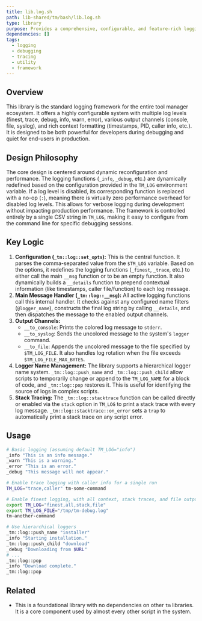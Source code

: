 ```yaml
---
title: lib.log.sh
path: lib-shared/tm/bash/lib.log.sh
type: library
purpose: Provides a comprehensive, configurable, and feature-rich logging framework.
dependencies: []
tags:
  - logging
  - debugging
  - tracing
  - utility
  - framework
---
```


## Overview
This library is the standard logging framework for the entire tool manager ecosystem. It offers a highly configurable system with multiple log levels (finest, trace, debug, info, warn, error), various output channels (console, file, syslog), and rich context formatting (timestamps, PID, caller info, etc.). It is designed to be both powerful for developers during debugging and quiet for end-users in production.

## Design Philosophy
The core design is centered around dynamic reconfiguration and performance. The logging functions (`_info`, `_debug`, etc.) are dynamically redefined based on the configuration provided in the `TM_LOG` environment variable. If a log level is disabled, its corresponding function is replaced with a no-op (`:`), meaning there is virtually zero performance overhead for disabled log levels. This allows for verbose logging during development without impacting production performance. The framework is controlled entirely by a single CSV string in `TM_LOG`, making it easy to configure from the command line for specific debugging sessions.

## Key Logic
1.  **Configuration (`_tm::log::set_opts`):** This is the central function. It parses the comma-separated value from the `$TM_LOG` variable. Based on the options, it redefines the logging functions (`_finest`, `_trace`, etc.) to either call the main `__msg` function or to be an empty function. It also dynamically builds a `__details` function to prepend contextual information (like timestamps, caller file/function) to each log message.
2.  **Main Message Handler (`_tm::log::__msg`):** All active logging functions call this internal handler. It checks against any configured name filters (`@logger_name`), constructs the final log string by calling `__details`, and then dispatches the message to the enabled output channels.
3.  **Output Channels:**
    *   `__to_console`: Prints the colored log message to `stderr`.
    *   `__to_syslog`: Sends the uncolored message to the system's `logger` command.
    *   `__to_file`: Appends the uncolored message to the file specified by `$TM_LOG_FILE`. It also handles log rotation when the file exceeds `$TM_LOG_FILE_MAX_BYTES`.
4.  **Logger Name Management:** The library supports a hierarchical logger name system. `_tm::log::push_name` and `_tm::log::push_child` allow scripts to temporarily change or append to the `TM_LOG_NAME` for a block of code, and `_tm::log::pop` restores it. This is useful for identifying the source of logs in complex scripts.
5.  **Stack Tracing:** The `_tm::log::stacktrace` function can be called directly or enabled via the `stack` option in `TM_LOG` to print a stack trace with every log message. `_tm::log::stacktrace::on_error` sets a `trap` to automatically print a stack trace on any script error.

## Usage
```bash
# Basic logging (assuming default TM_LOG="info")
_info "This is an info message."
_warn "This is a warning."
_error "This is an error."
_debug "This message will not appear."

# Enable trace logging with caller info for a single run
TM_LOG="trace,caller" tm-some-command

# Enable finest logging, with all context, stack traces, and file output
export TM_LOG="finest,all,stack,file"
export TM_LOG_FILE="/tmp/tm-debug.log"
tm-another-command

# Use hierarchical loggers
_tm::log::push_name "installer"
_info "Starting installation."
_tm::log::push_child "download"
_debug "Downloading from $URL"
# ...
_tm::log::pop
_info "Download complete."
_tm::log::pop
```

## Related
- This is a foundational library with no dependencies on other `tm` libraries. It is a core component used by almost every other script in the system.